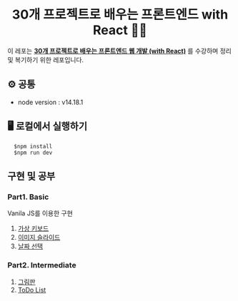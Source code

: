 <h1 align="center">30개 프로젝트로 배우는 프론트엔드 with React 🧑‍💻</h1>

이 레포는 **[30개 프로젝트로 배우는 프론트엔드 웹 개발 (with React)](https://fastcampus.co.kr/dev_online_fefinal)** 를 수강하며 정리 및 복기하기 위한 레포입니다.

## ⚙️ 공통
- node version : v14.18.1

## 🖥 로컬에서 실행하기
```shell
  $npm install
  $npm run dev
```

## 구현 및 공부

### Part1. Basic
Vanila JS를 이용한 구현

1. [가상 키보드](https://github.com/JewonYeon/30-react-project-fastcampus/tree/master/Part1/1.virtual-keyboard)
2. [이미지 슬라이드](https://github.com/JewonYeon/30-react-project-fastcampus/tree/master/Part1/2.image-slider)
3. [날짜 선택](https://github.com/JewonYeon/30-react-project-fastcampus/tree/master/Part1/3.date-picker)

### Part2. Intermediate

1. [그림판](https://github.com/JewonYeon/30-react-project-fastcampus/tree/master/Part2/1.drawing-board)
2. [ToDo List](https://github.com/JewonYeon/30-react-project-fastcampus/tree/master/Part2/2.to-do-list)